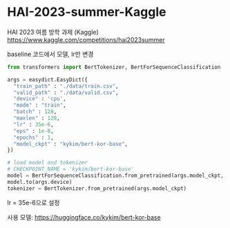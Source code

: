 # HAI-2023-summer-Kaggle
HAI 2023 여름 방학 과제 (Kaggle)
https://www.kaggle.com/competitions/hai2023summer

baseline 코드에서 모델, lr만 변경

```python
from transformers import BertTokenizer, BertForSequenceClassification
```
```python
args = easydict.EasyDict({
  "train_path" : "./data/train.csv",
  "valid_path" : "./data/valid.csv",
  "device" : 'cpu',
  "mode" : "train",
  "batch" : 128,
  "maxlen" : 128,
  "lr" : 35e-6,
  "eps" : 1e-8,
  "epochs" : 1,
  "model_ckpt" : "kykim/bert-kor-base",
})
```
```python
# load model and tokenizer
# CHECKPOINT_NAME = 'kykim/bert-kor-base'
model = BertForSequenceClassification.from_pretrained(args.model_ckpt, num_labels=3)
model.to(args.device)
tokenizer = BertTokenizer.from_pretrained(args.model_ckpt)
```

lr = 35e-6으로 설정

사용 모델: https://huggingface.co/kykim/bert-kor-base
